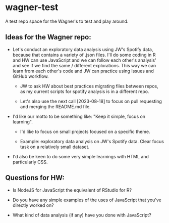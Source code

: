 # wagner-test

A test repo space for the Wagner's to test and play around.

## Ideas for the Wagner repo:

-   Let's conduct an exploratory data analysis using JW's Spotify data, because that contains a variety of .json files. I'll do some coding in R and HW can use JavaScript and we can follow each other's analysis' and see if we find the same / different explorations. This way we can learn from each other's code and JW can practice using Issues and GitHub workflow.

    -   JW to ask HW about best practices migrating files between repos, as my current scripts for spotify analysis is in a different repo.

    -   Let's also use the next call [2023-08-18] to focus on pull requesting and merging the README.md file.

-   I'd like our motto to be something like: "Keep it simple, focus on learning".

    -   I'd like to focus on small projects focused on a specific theme.

    -   Example: exploratory data analysis on JW's Spotify data. Clear focus task on a relatively small dataset.

-   I'd also be keen to do some very simple learnings with HTML and particularly CSS.

## Questions for HW:

-   Is NodeJS for JavaScript the equivalent of RStudio for R?

-   Do you have any simple examples of the uses of JavaScript that you've directly worked on?

-   What kind of data analysis (if any) have you done with JavaScript?
